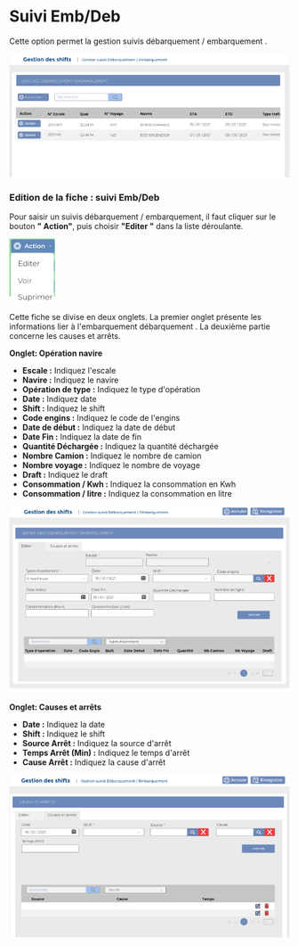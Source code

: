# Suivi Emb/Deb

Cette option permet la gestion suivis débarquement / embarquement .

![](../../.gitbook/assets/se1.PNG)

### **Edition de la fiche : suivi Emb/Deb**

Pour saisir un suivis débarquement / embarquement, il faut cliquer sur le bouton **" Action"**, puis choisir **"Editer "** dans la liste déroulante. &#x20;

![](<../../.gitbook/assets/boutonAction (1).PNG>)

Cette fiche se divise en deux onglets. La premier onglet présente les informations lier à l'embarquement débarquement . La deuxième partie concerne les causes et arrêts.

**Onglet: Opération navire**&#x20;

* **Escale :** Indiquez l'escale
* **Navire :** Indiquez le navire
* **Opération de type :** Indiquez le type d'opération&#x20;
* **Date :** Indiquez date
* **Shift :**  Indiquez le shift
* **Code engins :** Indiquez le code de l'engins
* **Date de début :** Indiquez la date de début&#x20;
* **Date Fin :** Indiquez la date de fin&#x20;
* **Quantité Déchargée :** Indiquez la quantité déchargée
* **Nombre Camion :** Indiquez le nombre de camion
* **Nombre voyage :** Indiquez le nombre de voyage&#x20;
* **Draft :** Indiquez le draft
* **Consommation / Kwh :** Indiquez la consommation en Kwh
* **Consommation / litre :** Indiquez la consommation en litre&#x20;

![](../../.gitbook/assets/se2.PNG)

**Onglet: Causes et arrêts**&#x20;

* **Date :** Indiquez la date
* **Shift :** Indiquez le shift
* **Source Arrêt :** Indiquez la source d'arrêt
* **Temps Arrêt (Min) :** Indiquez le temps d'arrêt
* **Cause Arrêt :** Indiquez la cause d'arrêt

![](../../.gitbook/assets/se3.PNG)
